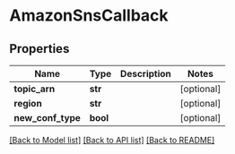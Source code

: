 # AmazonSnsCallback

## Properties
Name | Type | Description | Notes
------------ | ------------- | ------------- | -------------
**topic_arn** | **str** |  | [optional] 
**region** | **str** |  | [optional] 
**new_conf_type** | **bool** |  | [optional] 

[[Back to Model list]](../README.md#documentation-for-models) [[Back to API list]](../README.md#documentation-for-api-endpoints) [[Back to README]](../README.md)


